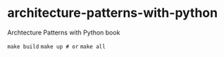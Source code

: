 # architecture-patterns-with-python
Archtecture Patterns with Python book

` make build `
` make up # or `
` make all `